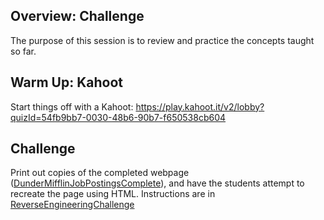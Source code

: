 ## Overview: Challenge
The purpose of this session is to review and practice the concepts taught so far.

## Warm Up: Kahoot
Start things off with a Kahoot: https://play.kahoot.it/v2/lobby?quizId=54fb9bb7-0030-48b6-90b7-f650538cb604

## Challenge
Print out copies of the completed webpage ([DunderMifflinJobPostingsComplete](DunderMifflinJobPostingsComplete.html)), and have the students attempt to recreate the page using HTML. Instructions are in [ReverseEngineeringChallenge](ReverseEngineeringChallenge.md)